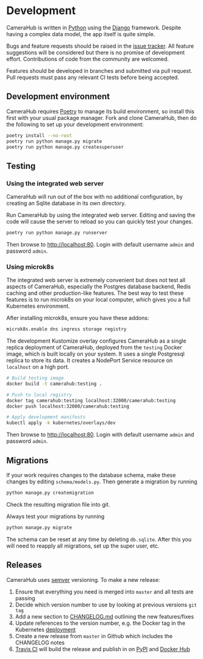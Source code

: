 # Development

CameraHub is written in [Python](https://www.python.org/) using the [Django](https://www.djangoproject.com/) framework. Despite having a complex
data model, the app itself is quite simple.

Bugs and feature requests should be raised in the [issue tracker](https://github.com/djjudas21/camerahub/issues). All feature suggestions will be considered
but there is no promise of development effort. Contributions of code from the community are welcomed.

Features should be developed in branches and submitted via pull request. Pull requests must pass any relevant CI tests before being accepted.

## Development environment

CameraHub requires [Poetry](https://python-poetry.org/) to manage its build environment, so install this first with your usual package manager.
Fork and clone CameraHub, then do the following to set up your development environment:

```sh
poetry install --no-root
poetry run python manage.py migrate
poetry run python manage.py createsuperuser
```

## Testing

### Using the integrated web server

CameraHub will run out of the box with no additional configuration, by creating an Sqlite database in its own directory.

Run CameraHub by using the integrated web server. Editing and saving the code will cause the server to reload so you can quickly test your changes.

```sh
poetry run python manage.py runserver
```

Then browse to [http://localhost:80](http://localhost:8000). Login with default username `admin` and password `admin`.

### Using microk8s

The integrated web server is extremely convenient but does not test all aspects of CameraHub, especially the Postgres database backend,
Redis caching and other production-like features. The best way to test these features is to run microk8s on your local computer, which gives
you a full Kubernetes environment.

After installing microk8s, ensure you have these addons:

```sh
microk8s.enable dns ingress storage registry
```

The development Kustomize overlay configures CameraHub as a single replica deployment of CameraHub, deployed from the `testing` Docker image,
which is built locally on your system. It uses a single Postgresql replica to store its data. It creates a NodePort Service resource on
`localhost` on a high port.

```sh
# Build testing image
docker build -t camerahub:testing .

# Push to local registry
docker tag camerahub:testing localhost:32000/camerahub:testing
docker push localhost:32000/camerahub:testing

# Apply development manifests
kubectl apply -k kubernetes/overlays/dev
```

Then browse to [http://localhost:80](http://localhost:80). Login with default username `admin` and password `admin`.

## Migrations

If your work requires changes to the database schema, make these changes by editing `schema/models.py`. Then generate a migration by running

```sh
python manage.py createmigration
```

Check the resulting migration file into git.

Always test your migrations by running

```sh
python manage.py migrate
```

The schema can be reset at any time by deleting `db.sqlite`. After this you will need to reapply all migrations, set up the super user, etc.

## Releases

CameraHub uses [semver](https://semver.org/) versioning. To make a new release:

1. Ensure that everything you need is merged into `master` and all tests are passing
1. Decide which version number to use by looking at previous versions `git tag`
1. Add a new section to [CHANGELOG.md](../docs/CHANGELOG.md) outlining the new features/fixes
1. Update references to the version number, e.g. the Docker tag in the Kubernetes [deployment](../kubernetes/kustomize/camerahub/deployment.yaml)
1. Create a new release from `master` in Github which includes the CHANGELOG notes
1. [Travis CI](https://travis-ci.org/djjudas21/camerahub) will build the release and publish in on [PyPI](https://pypi.org/project/CameraHub) and [Docker Hub](https://hub.docker.com/repository/docker/djjudas21/camerahub)
